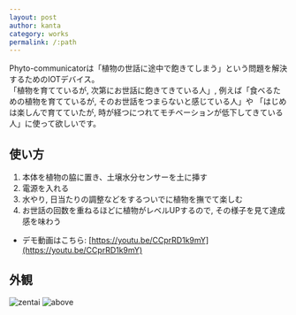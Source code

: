 ```yaml
---
layout: post
author: kanta
category: works
permalink: /:path
---
```

Phyto-communicatorは「植物の世話に途中で飽きてしまう」という問題を解決するためのIOTデバイス。  
「植物を育てているが, 次第にお世話に飽きてきている人」, 例えば「食ベるための植物を育てているが, そのお世話をつまらないと感じている人」や
「はじめは楽しんで育てていたが, 時が経つにつれてモチベーションが低下してきている人」に使って欲しいです。

## 使い方
1. 本体を植物の脇に置き、土壌水分センサーを土に挿す
2. 電源を入れる
3. 水やり, 日当たりの調整などをするついでに植物を撫でて楽しむ
4. お世話の回数を重ねるほどに植物がレベルUPするので, その様子を見て達成感を味わう    
* デモ動画はこちら: [https://youtu.be/CCprRD1k9mY](https://youtu.be/CCprRD1k9mY)

## 外観
![zentai](/neginex/assets/images/phyto-communicator/zentai.png)
![above](/neginex/assets/images/phyto-communicator/above.jpeg)